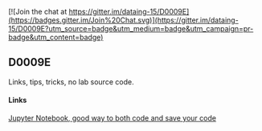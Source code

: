 [![Join the chat at https://gitter.im/dataing-15/D0009E](https://badges.gitter.im/Join%20Chat.svg)](https://gitter.im/dataing-15/D0009E?utm_source=badge&utm_medium=badge&utm_campaign=pr-badge&utm_content=badge)

## D0009E
Links, tips, tricks, no lab source code.

#### Links

[Jupyter Notebook, good way to both code and save your
code](https://try.jupyter.org/)
